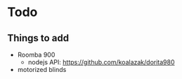 # Todo

## Things to add
- Roomba 900
    - nodejs API: https://github.com/koalazak/dorita980
- motorized blinds
